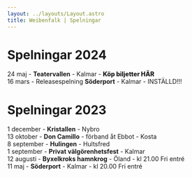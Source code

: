 ```yaml
---
layout: ../layouts/Layout.astro
title: Weibenfalk | Spelningar
---
```

# Spelningar 2024

24 maj - **Teatervallen** - Kalmar - [Köp biljetter HÄR](https://nortic.se/ticket/show/235320)  
16 mars - Releasespelning **Söderport** - Kalmar - INSTÄLLD!!!

# Spelningar 2023

1 december - **Kristallen** - Nybro  
13 oktober - **Don Camillo** - förband åt Ebbot - Kosta  
8 september - **Hulingen** - Hultsfred   
1 september - **Privat välgörenhetsfest** - Kalmar  
12 augusti - **Byxelkroks hamnkrog** - Öland - kl 21.00 Fri entré   
11 maj - **Söderport** - Kalmar - kl 20.00 Fri entré   

 
 


<style>
  a {
    text-decoration: none;
    font-weight: 800;
    color: var(--color-text-light);  
  }

  p {
    margin: 5px 0;
  }
  html.dark a {
    color: var(--color-text-dark);
  }
</style>
